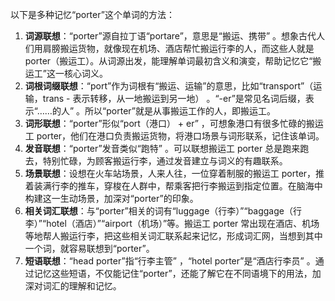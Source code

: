 以下是多种记忆“porter”这个单词的方法：
1. **词源联想**：“porter”源自拉丁语“portare”，意思是“搬运、携带” 。想象古代人们用肩膀搬运货物，就像现在机场、酒店帮忙搬运行李的人，而这些人就是porter（搬运工）。从词源出发，能理解单词最初含义和演变，帮助记忆它“搬运工”这一核心词义。
2. **词根词缀联想**：“port”作为词根有“搬运、运输”的意思，比如“transport”（运输，trans - 表示转移，从一地搬运到另一地） 。“-er”是常见名词后缀，表示“……的人” 。所以“porter”就是从事搬运工作的人，即搬运工。
3. **词形联想**：“porter”形似“port（港口） + er” ，可想象港口有很多忙碌的搬运工 porter，他们在港口负责搬运货物，将港口场景与词形联系，记住该单词。
4. **发音联想**：“porter”发音类似“跑特” 。可以联想搬运工 porter 总是跑来跑去，特别忙碌，为顾客搬运行李，通过发音建立与词义的有趣联系。
5. **场景联想**：设想在火车站场景，人来人往，一位穿着制服的搬运工 porter，推着装满行李的推车，穿梭在人群中，帮乘客把行李搬运到指定位置。在脑海中构建这一生动场景，加深对“porter”的印象。
6. **相关词汇联想**：与“porter”相关的词有“luggage（行李）”“baggage（行李）”“hotel（酒店）”“airport（机场）”等。搬运工 porter 常出现在酒店、机场等地帮人搬运行李，把这些相关词汇联系起来记忆，形成词汇网，当想到其中一个词，就容易联想到“porter”。
7. **短语联想**：“head porter”指“行李主管” ，“hotel porter”是“酒店行李员” 。通过记忆这些短语，不仅能记住“porter”，还能了解它在不同语境下的用法，加深对词汇的理解和记忆。 